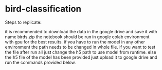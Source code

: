 # bird-classification
Steps to replicate:

it is recommended to download the data in the google drive and save it with name birds.zip
the notebook should be run in google colab environment with gpu for the best results.
if you have to run the model in any other environment the path needs to be changed in whole file.
if you want to test the file after run all just change the h5 path to use model from runtime.
else the h5 file of the model has been provided just upload it to google drive and run the commands provided below.
